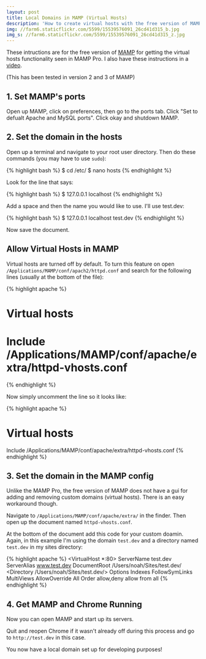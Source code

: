 ```yaml
---
layout: post
title: Local Domains in MAMP (Virtual Hosts)
description: 'How to create virtual hosts with the free version of MAMP. Example: http://test.dev/.'
img: //farm6.staticflickr.com/5599/15539576091_26cd41d315_b.jpg
img_s: //farm6.staticflickr.com/5599/15539576091_26cd41d315_z.jpg
---
```


These intructions are for the free version of [MAMP](http://www.mamp.info/) for getting the virtual hosts functionality seen in MAMP Pro. I also have these instructions in a [video](http://youtu.be/QNX05ebHtKI).

(This has been tested in version 2 and 3 of MAMP)

## 1. Set MAMP's ports

Open up MAMP, click on preferences, then go to the ports tab. Click "Set to defualt Apache and MySQL ports". Click okay and shutdown MAMP.

## 2. Set the domain in the hosts

Open up a terminal and navigate to your root user directory. Then do these commands (you may have to use `sudo`):

{% highlight bash %}
$ cd /etc/
$ nano hosts
{% endhighlight %}

Look for the line that says:

{% highlight bash %}
$ 127.0.0.1 localhost
{% endhighlight %}

Add a space and then the name you would like to use. I'll use test.dev:

{% highlight bash %}
$ 127.0.0.1 localhost test.dev
{% endhighlight %}

Now save the document.

## Allow Virtual Hosts in MAMP

Virtual hosts are turned off by default. To turn this feature on open `/Applications/MAMP/conf/apach2/httpd.conf` and search for the following lines (usually at the bottom of the file):

{% highlight apache %}
# Virtual hosts
# Include /Applications/MAMP/conf/apache/extra/httpd-vhosts.conf
{% endhighlight %}

Now simply uncomment the line so it looks like:

{% highlight apache %}
# Virtual hosts
Include /Applications/MAMP/conf/apache/extra/httpd-vhosts.conf
{% endhighlight %}

## 3. Set the domain in the MAMP config

Unlike the MAMP Pro, the free version of MAMP does not have a gui for adding and removing custom domains (virtual hosts). There is an easy workaround though.

Navigate to `/Applications/MAMP/conf/apache/extra/` in the finder. Then open up the document named `httpd-vhosts.conf`.

At the bottom of the document add this code for your custom doamin. Again, in this example I'm using the domain `test.dev` and a directory named `test.dev` in my sites directory:

{% highlight apache %}
<VirtualHost *:80>
    ServerName test.dev
    ServerAlias www.test.dev
    DocumentRoot /Users/noah/Sites/test.dev/
    <Directory /Users/noah/Sites/test.dev/>
        Options Indexes FollowSymLinks MultiViews
        AllowOverride All
        Order allow,deny
        allow from all
    </Directory>
</VirtualHost>
{% endhighlight %}

## 4. Get MAMP and Chrome Running

Now you can open MAMP and start up its servers.

Quit and reopen Chrome if it wasn't already off during this process and go to `http://test.dev` in this case.

You now have a local domain set up for developing purposes!
